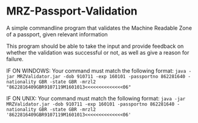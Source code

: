 # MRZ-Passport-Validation
 A simple commandline program that validates the Machine Readable Zone of a passport, given relevant information
 
 This program should be able to take the input and provide feedback on whether the validation was successful or not, as well as give a reason for failure.
 
 IF ON WINDOWS: Your command must match the following format:
 ```java -jar MRZValidator.jar -dob 910711 -exp 160101 -passportno 862281640 -nationality GBR -state GBR -mrzl2 "8622816409GBR9107119M1601013<<<<<<<<<<<<<<06"```

 IF ON UNIX: Your command must match the following format:
 ```java -jar MRZValidator.jar -dob 910711 -exp 160101 -passportno 862281640 -nationality GBR -state GBR -mrzl2 '8622816409GBR9107119M1601013<<<<<<<<<<<<<<06'```
